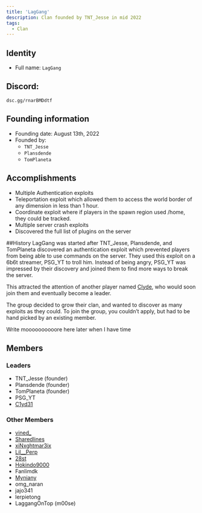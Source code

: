 ```yaml
---
title: 'LagGang'
description: Clan founded by TNT_Jesse in mid 2022
tags:
  - Clan
---
```


## Identity
* Full name: `LagGang`

## Discord:
`dsc.gg/rnarBMDdtf`

## Founding information
* Founding date: August 13th, 2022
* Founded by: 
  * `TNT_Jesse`
  * `Plansdende`
  * `TomPlaneta`

## Accomplishments
- Multiple Authentication exploits
- Teleportation exploit which allowed them to access the world border of any dimension in less than 1 hour.
- Coordinate exploit where if players in the spawn region used /home, they could be tracked.
- Multiple server crash exploits
- Discovered the full list of plugins on the server

##History
  LagGang was started after TNT_Jesse, Plansdende, and TomPlaneta discovered an authentication exploit which prevented players from being able to use commands on the server. They used this exploit on a 6b6t streamer, PSG_YT to troll him.
  Instead of being angry, PSG_YT was impressed by their discovery and joined them to find more ways to break the server.

  This attracted the attention of another player named [Clyde](../Players/clyde.md), who would soon join them and eventually become a leader.

  The group decided to grow their clan, and wanted to discover as many exploits as they could.
  To join the group, you couldn’t apply, but had to be hand picked by an existing member.

  Write moooooooooore here later when I have time

## Members
### Leaders
- TNT_Jesse (founder)
- Plansdende (founder)
- TomPlaneta (founder)
- PSG_YT
- [C1yd31](../Players/clyde.md)

### Other Members
- [vined_](../Players/vined.md)
- [Sharedlines](../Players/Sharedlines.md)
- [xiNxghtmar3ix](../Players/nxght.md)
- [Lil__Perp](../Players/lilperp.md)
- [28st](../Players/28st.md)
- [Hokindo9000](../Players/hokindo9000.md)
- Fanlimdk
- [Myniany](../Players/myniany.md)
- omg_naran
- jajo341
- lerpietong
- LaggangOnTop (m00se)
